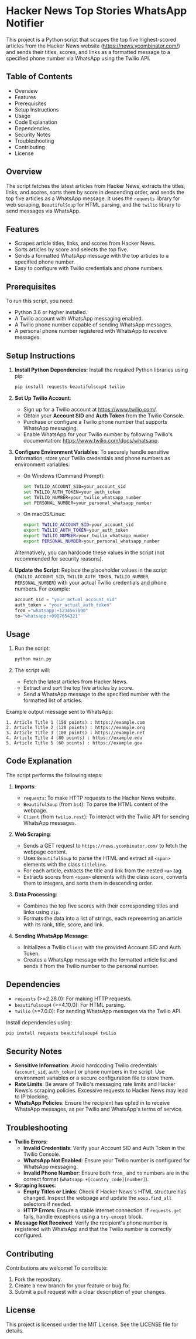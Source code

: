 # Hacker News Top Stories WhatsApp Notifier

This project is a Python script that scrapes the top five highest-scored articles from the Hacker News website (https://news.ycombinator.com/) and sends their titles, scores, and links as a formatted message to a specified phone number via WhatsApp using the Twilio API.

## Table of Contents

- Overview
- Features
- Prerequisites
- Setup Instructions
- Usage
- Code Explanation
- Dependencies
- Security Notes
- Troubleshooting
- Contributing
- License

## Overview

The script fetches the latest articles from Hacker News, extracts the titles, links, and scores, sorts them by score in descending order, and sends the top five articles as a WhatsApp message. It uses the `requests` library for web scraping, `BeautifulSoup` for HTML parsing, and the `twilio` library to send messages via WhatsApp.

## Features

- Scrapes article titles, links, and scores from Hacker News.
- Sorts articles by score and selects the top five.
- Sends a formatted WhatsApp message with the top articles to a specified phone number.
- Easy to configure with Twilio credentials and phone numbers.

## Prerequisites

To run this script, you need:

- Python 3.6 or higher installed.
- A Twilio account with WhatsApp messaging enabled.
- A Twilio phone number capable of sending WhatsApp messages.
- A personal phone number registered with WhatsApp to receive messages.

## Setup Instructions

1. **Install Python Dependencies**: Install the required Python libraries using pip:

   ```bash
   pip install requests beautifulsoup4 twilio
   ```

2. **Set Up Twilio Account**:

   - Sign up for a Twilio account at https://www.twilio.com/.
   - Obtain your **Account SID** and **Auth Token** from the Twilio Console.
   - Purchase or configure a Twilio phone number that supports WhatsApp messaging.
   - Enable WhatsApp for your Twilio number by following Twilio's documentation: https://www.twilio.com/docs/whatsapp.

3. **Configure Environment Variables**: To securely handle sensitive information, store your Twilio credentials and phone numbers as environment variables:

   - On Windows (Command Prompt):

     ```bash
     set TWILIO_ACCOUNT_SID=your_account_sid
     set TWILIO_AUTH_TOKEN=your_auth_token
     set TWILIO_NUMBER=your_twilio_whatsapp_number
     set PERSONAL_NUMBER=your_personal_whatsapp_number
     ```
   - On macOS/Linux:

     ```bash
     export TWILIO_ACCOUNT_SID=your_account_sid
     export TWILIO_AUTH_TOKEN=your_auth_token
     export TWILIO_NUMBER=your_twilio_whatsapp_number
     export PERSONAL_NUMBER=your_personal_whatsapp_number
     ```

   Alternatively, you can hardcode these values in the script (not recommended for security reasons).

4. **Update the Script**: Replace the placeholder values in the script (`TWILIO_ACCOUNT_SID`, `TWILIO_AUTH_TOKEN`, `TWILIO_NUMBER`, `PERSONAL_NUMBER`) with your actual Twilio credentials and phone numbers. For example:

   ```python
   account_sid = "your_actual_account_sid"
   auth_token = "your_actual_auth_token"
   from_="whatsapp:+1234567890"
   to="whatsapp:+0987654321"
   ```

## Usage

1. Run the script:

   ```bash
   python main.py
   ```
2. The script will:
   - Fetch the latest articles from Hacker News.
   - Extract and sort the top five articles by score.
   - Send a WhatsApp message to the specified number with the formatted list of articles.

Example output message sent to WhatsApp:

```
1. Article Title 1 (150 points) : https://example.com
2. Article Title 2 (120 points) : https://example.org
3. Article Title 3 (100 points) : https://example.net
4. Article Title 4 (80 points) : https://example.edu
5. Article Title 5 (60 points) : https://example.gov
```

## Code Explanation

The script performs the following steps:

1. **Imports**:

   - `requests`: To make HTTP requests to the Hacker News website.
   - `BeautifulSoup` (from `bs4`): To parse the HTML content of the webpage.
   - `Client` (from `twilio.rest`): To interact with the Twilio API for sending WhatsApp messages.

2. **Web Scraping**:

   - Sends a GET request to `https://news.ycombinator.com/` to fetch the webpage content.
   - Uses `BeautifulSoup` to parse the HTML and extract all `<span>` elements with the class `titleline`.
   - For each article, extracts the title and link from the nested `<a>` tag.
   - Extracts scores from `<span>` elements with the class `score`, converts them to integers, and sorts them in descending order.

3. **Data Processing**:

   - Combines the top five scores with their corresponding titles and links using `zip`.
   - Formats the data into a list of strings, each representing an article with its rank, title, score, and link.

4. **Sending WhatsApp Message**:

   - Initializes a Twilio `Client` with the provided Account SID and Auth Token.
   - Creates a WhatsApp message with the formatted article list and sends it from the Twilio number to the personal number.

## Dependencies

- `requests` (&gt;=2.28.0): For making HTTP requests.
- `beautifulsoup4` (&gt;=4.10.0): For HTML parsing.
- `twilio` (&gt;=7.0.0): For sending WhatsApp messages via the Twilio API.

Install dependencies using:

```bash
pip install requests beautifulsoup4 twilio
```

## Security Notes

- **Sensitive Information**: Avoid hardcoding Twilio credentials (`account_sid`, `auth_token`) or phone numbers in the script. Use environment variables or a secure configuration file to store them.
- **Rate Limits**: Be aware of Twilio's messaging rate limits and Hacker News's scraping policies. Excessive requests to Hacker News may lead to IP blocking.
- **WhatsApp Policies**: Ensure the recipient has opted in to receive WhatsApp messages, as per Twilio and WhatsApp's terms of service.

## Troubleshooting

- **Twilio Errors**:
  - **Invalid Credentials**: Verify your Account SID and Auth Token in the Twilio Console.
  - **WhatsApp Not Enabled**: Ensure your Twilio number is configured for WhatsApp messaging.
  - **Invalid Phone Number**: Ensure both `from_` and `to` numbers are in the correct format (`whatsapp:+[country_code][number]`).
- **Scraping Issues**:
  - **Empty Titles or Links**: Check if Hacker News's HTML structure has changed. Inspect the webpage and update the `soup.find_all` selectors if needed.
  - **HTTP Errors**: Ensure a stable internet connection. If `requests.get` fails, handle exceptions using a `try-except` block.
- **Message Not Received**: Verify the recipient's phone number is registered with WhatsApp and that the Twilio number is correctly configured.

## Contributing

Contributions are welcome! To contribute:

1. Fork the repository.
2. Create a new branch for your feature or bug fix.
3. Submit a pull request with a clear description of your changes.

## License

This project is licensed under the MIT License. See the LICENSE file for details.